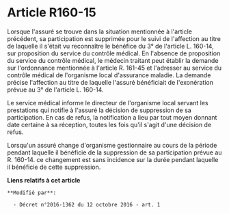 # Article R160-15

Lorsque l'assuré se trouve dans la situation mentionnée à l'article précédent, sa participation est supprimée pour le suivi
de l'affection au titre de laquelle il s'était vu reconnaître le bénéfice du 3° de l'article L. 160-14, sur proposition du
service du contrôle médical. En l'absence de proposition du service du contrôle médical, le médecin traitant peut établir la
demande sur l'ordonnance mentionnée à l'article R. 161-45 et l'adresser au service du contrôle médical de l'organisme local
d'assurance maladie. La demande précise l'affection au titre de laquelle l'assuré bénéficiait de l'exonération prévue au 3°
de l'article L. 160-14. 

Le service médical informe le directeur de l'organisme local servant les prestations qui notifie à l'assuré la décision de
suppression de sa participation. En cas de refus, la notification a lieu par tout moyen donnant date certaine à sa réception,
toutes les fois qu'il s'agit d'une décision de refus. 

Lorsqu'un assuré change d'organisme gestionnaire au cours de la période pendant laquelle il bénéficie de la suppression de sa
participation prévue au R. 160-14. ce changement est sans incidence sur la durée pendant laquelle il bénéficie de cette
suppression.

**Liens relatifs à cet article**

	**Modifié par**:

	  - Décret n°2016-1362 du 12 octobre 2016 - art. 1
